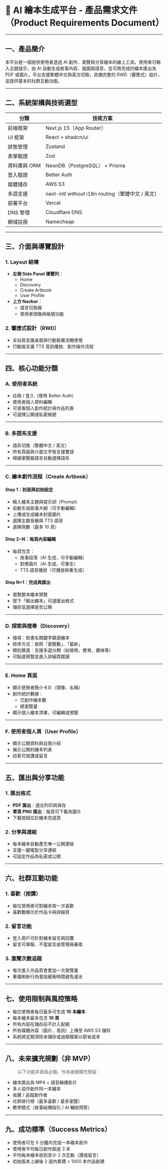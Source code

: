 # 📘 AI 繪本生成平台 - 產品需求文件（Product Requirements Document）

---

## 一、產品簡介

本平台是一個提供使用者透過 AI 創作、瀏覽與分享繪本的線上工具。使用者可輸入主題提示，由 AI 自動生成故事內容、插圖與語音，並可將完成的繪本匯出為 PDF 或圖片。平台支援繁體中文與英文切換，具備完整的 RWD（響應式）設計，並提供基本的社群互動功能。

---

## 二、系統架構與技術選型

| 分類         | 技術方案                                          |
| ------------ | ------------------------------------------------- |
| 前端框架     | Next.js 15（App Router）                          |
| UI 框架      | React + shadcn/ui                                 |
| 狀態管理     | Zustand                                           |
| 表單驗證     | Zod                                               |
| 資料庫與 ORM | NeonDB（PostgreSQL） + Prisma                     |
| 登入驗證     | Better Auth                                       |
| 媒體儲存     | AWS S3                                            |
| 多語支援     | next-intl without i18n routing（繁體中文 / 英文） |
| 部署平台     | Vercel                                            |
| DNS 管理     | Cloudflare DNS                                    |
| 網域註冊     | Namecheap                                         |

---

## 三、介面與導覽設計

### 1. Layout 結構

- **左側 Side Panel 導覽列**：
  - Home
  - Discovery
  - Create Artbook
  - User Profile
- **上方 Navbar**：
  - 語言切換器
  - 使用者頭像與帳號功能

### 2. 響應式設計（RWD）

- 全站皆支援桌面與行動裝置流暢使用
- 行動版支援 TTS 音訊播放、創作操作流程

---

## 四、核心功能分類

### A. 使用者系統

- 註冊 / 登入（使用 Better Auth）
- 使用者個人資料編輯
- 可查看個人創作統計與作品列表
- 可選擇公開或私密帳號

---

### B. 多語系支援

- 語系切換（繁體中文 / 英文）
- 所有頁面與介面文字皆支援雙語
- 根據瀏覽器語言自動選擇語系

---

### C. 繪本創作流程（Create Artbook）

#### Step 1：封面與初始設定

- 輸入繪本主題與提示詞（Prompt）
- 自動生成故事大綱（可手動編輯）
- 上傳或生成繪本封面圖片
- 選擇主題音樂與 TTS 語音
- 選擇頁數（最多 10 頁）

#### Step 2~N：每頁內容編輯

- 每頁包含：
  - 故事段落（AI 生成，可手動編輯）
  - 對應圖片（AI 生成，可重生）
  - TTS 語音播放（可播放與重生成）

#### Step N+1：完成與匯出

- 瀏覽整本繪本預覽
- 按下「輸出繪本」可選匯出格式
- 儲存並選擇是否公開

---

### D. 探索與搜尋（Discovery）

- 搜尋：依書名關鍵字篩選繪本
- 排序方式：依照「瀏覽數」、「最新」
- 類別篩選：支援多選分類（如冒險、教育、趣味等）
- 可點選預覽並進入詳細頁閱讀

---

### E. Home 頁面

- 顯示使用者簡介卡片（頭像、名稱）
- 創作統計數據：
  - 已創作繪本數
  - 總瀏覽量
- 顯示個人繪本清單，可編輯或預覽

---

### F. 使用者個人頁（User Profile）

- 顯示公開資料與自我介紹
- 展示公開的繪本列表
- 訪客可按讚或留言

---

## 五、匯出與分享功能

### 1. 匯出格式

- **PDF 匯出**：適合列印與保存
- **單頁 PNG 匯出**：每頁可下載為圖片
- 下載按鈕位於繪本完成頁

### 2. 分享與連結

- 每本繪本自動產生唯一公開連結
- 支援一鍵複製分享連結
- 可設定作品為私密或公開

---

## 六、社群互動功能

### 1. 喜歡（按讚）

- 每位使用者可對繪本按一次喜歡
- 喜歡數顯示於作品卡與詳細頁

### 2. 留言功能

- 登入用戶可針對繪本留言與回覆
- 留言可舉報、不當留言由管理員審查

### 3. 瀏覽次數追蹤

- 每次進入作品頁會累加一次瀏覽量
- 重複刷新行為會設緩衝時間避免灌水

---

## 七、使用限制與風控策略

- 每位使用者每日最多可生成 **10 本繪本**
- 每本繪本最多包含 **10 頁**
- 所有內容在儲存前不計入配額
- 所有媒體內容（圖片、音訊）上傳至 AWS S3 儲存
- 系統將定期清除未儲存或過期檔案以節省成本

---

## 八、未來擴充規劃（非 MVP）

> 以下功能非首版必備，作為後續擴充預留：

- 繪本匯出為 MP4 + 語音輪播影片
- 多人協作創作同一本繪本
- 收藏 / 追蹤創作者
- 社群排行榜（最多喜歡 / 最多瀏覽）
- 教學模式（故事結構指引 / AI 輔助問答）

---

## 九、成功標準（Success Metrics）

- 使用者可在 5 分鐘內完成一本繪本創作
- 使用者平均每日創作超過 3 本
- 平均每本繪本收到至少 2 次互動（讚或留言）
- 初始版本上線後 2 週內累積 > 1000 本作品創建

